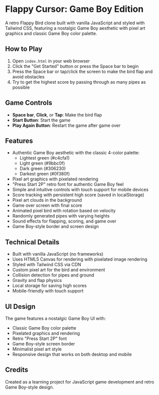 # Flappy Cursor: Game Boy Edition

A retro Flappy Bird clone built with vanilla JavaScript and styled with Tailwind CSS, featuring a nostalgic Game Boy aesthetic with pixel art graphics and classic Game Boy color palette.

## How to Play

1. Open `index.html` in your web browser
2. Click the "Get Started" button or press the Space bar to begin
3. Press the Space bar or tap/click the screen to make the bird flap and avoid obstacles
4. Try to get the highest score by passing through as many pipes as possible

## Game Controls

- **Space bar**, **Click**, or **Tap**: Make the bird flap
- **Start Button**: Start the game
- **Play Again Button**: Restart the game after game over

## Features

- Authentic Game Boy aesthetic with the classic 4-color palette:
  - Lightest green (#c4cfa1)
  - Light green (#9bbc0f)
  - Dark green (#306230)
  - Darkest green (#0f380f)
- Pixel art graphics with pixelated rendering
- "Press Start 2P" retro font for authentic Game Boy feel
- Simple and intuitive controls with touch support for mobile devices
- Score tracking with persistent high score (saved in localStorage)
- Pixel art clouds in the background
- Game over screen with final score
- Animated pixel bird with rotation based on velocity
- Randomly generated pipes with varying heights
- Sound effects for flapping, scoring, and game over
- Game Boy-style border and screen design

## Technical Details

- Built with vanilla JavaScript (no frameworks)
- Uses HTML5 Canvas for rendering with pixelated image rendering
- Styled with Tailwind CSS via CDN
- Custom pixel art for the bird and environment
- Collision detection for pipes and ground
- Gravity and flap physics
- Local storage for saving high scores
- Mobile-friendly with touch support

## UI Design

The game features a nostalgic Game Boy UI with:

- Classic Game Boy color palette
- Pixelated graphics and rendering
- Retro "Press Start 2P" font
- Game Boy-style screen border
- Minimalist pixel art style
- Responsive design that works on both desktop and mobile

## Credits

Created as a learning project for JavaScript game development and retro Game Boy-style design.
